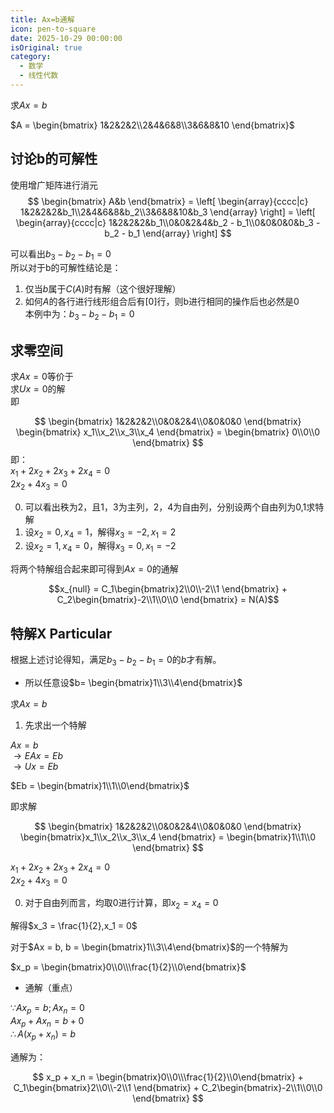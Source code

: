```yaml
---
title: Ax=b通解
icon: pen-to-square
date: 2025-10-29 00:00:00
isOriginal: true
category:
  - 数学
  - 线性代数
---
```


<!-- more -->

求$Ax = b$

$A = \begin{bmatrix} 1&2&2&2\\2&4&6&8\\3&6&8&10 \end{bmatrix}$

## 讨论b的可解性

使用增广矩阵进行消元
$$
\begin{bmatrix} A&b \end{bmatrix} = 
\left[
    \begin{array}{cccc|c}
        1&2&2&2&b_1\\2&4&6&8&b_2\\3&6&8&10&b_3
    \end{array}
\right] = 
\left[
    \begin{array}{cccc|c}
        1&2&2&2&b_1\\0&0&2&4&b_2 - b_1\\0&0&0&0&b_3 - b_2 - b_1
    \end{array}
\right]
$$

可以看出$b_3 - b_2 - b_1 = 0$  
所以对于b的可解性结论是：  
1. 仅当$b$属于$C(A)$时有解（这个很好理解）
2. 如何$A$的各行进行线形组合后有$[0]$行，则b进行相同的操作后也必然是0  
   本例中为：$b_3 - b_2 - b_1 = 0$ 

## 求零空间

求$Ax = 0$等价于  
求$Ux = 0$的解  
即

$$
\begin{bmatrix} 1&2&2&2\\0&0&2&4\\0&0&0&0 \end{bmatrix} 
\begin{bmatrix} x_1\\x_2\\x_3\\x_4 \end{bmatrix} = 
\begin{bmatrix} 0\\0\\0 \end{bmatrix}
$$
即：  
$x_1 + 2x_2 + 2x_3 + 2x_4 = 0$  
$2x_2 + 4x_3 = 0$

0. 可以看出秩为2，且1，3为主列，2，4为自由列，分别设两个自由列为0,1求特解
1. 设$x_2 = 0,x_4 = 1$，解得$x_3 = -2,x_1 = 2$
2. 设$x_2 = 1,x_4 = 0$，解得$x_3 = 0,x_1 = -2$

将两个特解组合起来即可得到$Ax = 0$的通解

$$x_{null} = C_1\begin{bmatrix}2\\0\\-2\\1 \end{bmatrix} + C_2\begin{bmatrix}-2\\1\\0\\0 \end{bmatrix} = N(A)$$

## 特解X Particular

根据上述讨论得知，满足$b_3 - b_2 - b_1 = 0$的$b$才有解。

* 所以任意设$b= \begin{bmatrix}1\\3\\4\end{bmatrix}$ 

求$Ax = b$

1. 先求出一个特解

$Ax = b$  
$\to EAx = Eb$  
$\to Ux = Eb$

$Eb = \begin{bmatrix}1\\1\\0\end{bmatrix}$

即求解

$$
\begin{bmatrix} 1&2&2&2\\0&0&2&4\\0&0&0&0 \end{bmatrix} 
\begin{bmatrix}x_1\\x_2\\x_3\\x_4 \end{bmatrix} = 
\begin{bmatrix}1\\1\\0 \end{bmatrix}
$$

$x_1 + 2x_2 + 2x_3 + 2x_4 = 0$  
$2x_2 + 4x_3 = 0$

0. 对于自由列而言，均取0进行计算，即$x_2 = x_4 = 0$

解得$x_3 = \frac{1}{2},x_1 = 0$

对于$Ax = b, b = \begin{bmatrix}1\\3\\4\end{bmatrix}$的一个特解为  

$x_p = \begin{bmatrix}0\\0\\\frac{1}{2}\\0\end{bmatrix}$

* 通解（重点）

$\because Ax_p = b; Ax_n = 0$  
$Ax_p + Ax_n = b + 0$  
$\therefore A(x_p + x_n) = b$

通解为：

$$
x_p + x_n = 
\begin{bmatrix}0\\0\\\frac{1}{2}\\0\end{bmatrix} + 
C_1\begin{bmatrix}2\\0\\-2\\1 \end{bmatrix} + 
C_2\begin{bmatrix}-2\\1\\0\\0 \end{bmatrix}
$$



